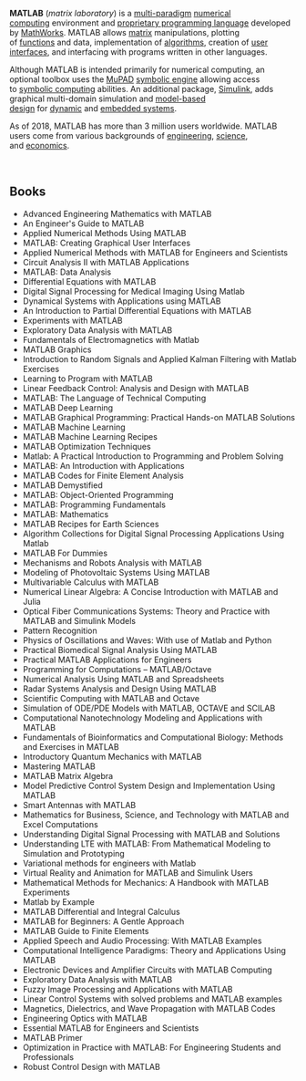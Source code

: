 <p><strong>MATLAB</strong>&nbsp;(<em>matrix laboratory</em>) is a&nbsp;<a class="mw-redirect" title="Multi-paradigm programming language" href="https://en.wikipedia.org/wiki/Multi-paradigm_programming_language">multi-paradigm</a>&nbsp;<a title="Numerical analysis" href="https://en.wikipedia.org/wiki/Numerical_analysis">numerical computing</a>&nbsp;environment and&nbsp;<a class="mw-redirect" title="" href="https://en.wikipedia.org/wiki/Proprietary_programming_language">proprietary programming language</a>&nbsp;developed by&nbsp;<a title="MathWorks" href="https://en.wikipedia.org/wiki/MathWorks">MathWorks</a>. MATLAB allows&nbsp;<a title="Matrix (mathematics)" href="https://en.wikipedia.org/wiki/Matrix_(mathematics)">matrix</a>&nbsp;manipulations, plotting of&nbsp;<a title="Function (mathematics)" href="https://en.wikipedia.org/wiki/Function_(mathematics)">functions</a>&nbsp;and data, implementation of&nbsp;<a title="Algorithm" href="https://en.wikipedia.org/wiki/Algorithm">algorithms</a>, creation of&nbsp;<a title="User interface" href="https://en.wikipedia.org/wiki/User_interface">user interfaces</a>, and interfacing with programs written in other languages.</p>
<p>Although MATLAB is intended primarily for numerical computing, an optional toolbox uses the&nbsp;<a title="MuPAD" href="https://en.wikipedia.org/wiki/MuPAD">MuPAD</a>&nbsp;<a title="Computer algebra system" href="https://en.wikipedia.org/wiki/Computer_algebra_system">symbolic engine</a>&nbsp;allowing access to&nbsp;<a class="mw-redirect" title="Symbolic computing" href="https://en.wikipedia.org/wiki/Symbolic_computing">symbolic computing</a>&nbsp;abilities. An additional package,&nbsp;<a title="Simulink" href="https://en.wikipedia.org/wiki/Simulink">Simulink</a>, adds graphical multi-domain simulation and&nbsp;<a title="Model-based design" href="https://en.wikipedia.org/wiki/Model-based_design">model-based design</a>&nbsp;for&nbsp;<a title="Dynamical system" href="https://en.wikipedia.org/wiki/Dynamical_system">dynamic</a>&nbsp;and&nbsp;<a title="Embedded system" href="https://en.wikipedia.org/wiki/Embedded_system">embedded systems</a>.</p>
<p>As of 2018, MATLAB has more than 3 million users worldwide.&nbsp;MATLAB users come from various backgrounds of&nbsp;<a title="Engineering" href="https://en.wikipedia.org/wiki/Engineering">engineering</a>,&nbsp;<a title="Science" href="https://en.wikipedia.org/wiki/Science">science</a>, and&nbsp;<a title="Economics" href="https://en.wikipedia.org/wiki/Economics">economics</a>.</p>








</br>



<h2 id= "Books">Books </h2>




<ul>
                <li><a target="_blank" href="https://github.com/manjunath5496/MATLAB-Books/blob/master/mta(1).pdf" style="text-decoration:none;">Advanced Engineering Mathematics with MATLAB  </a></li>
                <li><a target="_blank" href="https://github.com/manjunath5496/MATLAB-Books/blob/master/mta(2).pdf" style="text-decoration:none;">An Engineer's Guide to MATLAB</a></li>
                <li><a target="_blank" href="https://github.com/manjunath5496/MATLAB-Books/blob/master/mta(3).pdf" style="text-decoration:none;">Applied Numerical Methods Using MATLAB</a></li>
                <li><a target="_blank" href="https://github.com/manjunath5496/MATLAB-Books/blob/master/mta(4).pdf" style="text-decoration:none;">MATLAB: Creating Graphical User Interfaces</a></li>
                <li><a target="_blank" href="https://github.com/manjunath5496/MATLAB-Books/blob/master/mta(5).pdf" style="text-decoration:none;">Applied Numerical Methods with MATLAB for Engineers and Scientists</a></li>
                <li><a target="_blank" href="https://github.com/manjunath5496/MATLAB-Books/blob/master/mta(6).pdf" style="text-decoration:none;">Circuit Analysis II with MATLAB Applications</a></li>
                <li><a target="_blank" href="https://github.com/manjunath5496/MATLAB-Books/blob/master/mta(7).pdf" style="text-decoration:none;">MATLAB: Data Analysis</a></li>
                <li><a target="_blank" href="https://github.com/manjunath5496/MATLAB-Books/blob/master/mta(8).pdf" style="text-decoration:none;">Differential Equations with MATLAB</a></li>
                <li><a target="_blank" href="https://github.com/manjunath5496/MATLAB-Books/blob/master/mta(9).pdf" style="text-decoration:none;">Digital Signal Processing for Medical Imaging Using Matlab</a></li>
                <li><a target="_blank" href="https://github.com/manjunath5496/MATLAB-Books/blob/master/mta(10).rar" style="text-decoration:none;">Dynamical Systems with Applications using MATLAB</a></li>
	  <li><a target="_blank" href="https://github.com/manjunath5496/MATLAB-Books/blob/master/mta(11).pdf" style="text-decoration:none;"> An Introduction to Partial Differential Equations with MATLAB </a></li>
                <li><a target="_blank" href="https://github.com/manjunath5496/MATLAB-Books/blob/master/mta(12).pdf" style="text-decoration:none;">Experiments with MATLAB</a></li>
                <li><a target="_blank" href="https://github.com/manjunath5496/MATLAB-Books/blob/master/mta(13).pdf" style="text-decoration:none;">Exploratory Data Analysis with MATLAB</a></li>
                <li><a target="_blank" href="https://github.com/manjunath5496/MATLAB-Books/blob/master/mta(14).pdf" style="text-decoration:none;">Fundamentals of Electromagnetics with Matlab</a></li>
                <li><a target="_blank" href="https://github.com/manjunath5496/MATLAB-Books/blob/master/mta(15).pdf" style="text-decoration:none;">MATLAB Graphics</a></li>
                <li><a target="_blank" href="https://github.com/manjunath5496/MATLAB-Books/blob/master/mta(16).pdf" style="text-decoration:none;">Introduction to Random Signals and Applied Kalman Filtering with Matlab Exercises</a></li>
                <li><a target="_blank" href="https://github.com/manjunath5496/MATLAB-Books/blob/master/mta(17).pdf" style="text-decoration:none;">Learning to Program with MATLAB</a></li>
                <li><a target="_blank" href="https://github.com/manjunath5496/MATLAB-Books/blob/master/mta(18).pdf" style="text-decoration:none;">Linear Feedback Control: Analysis and Design with MATLAB</a></li>
                <li><a target="_blank" href="https://github.com/manjunath5496/MATLAB-Books/blob/master/mta(19).pdf" style="text-decoration:none;">MATLAB: The Language of Technical Computing</a></li>
                <li><a target="_blank" href="https://github.com/manjunath5496/MATLAB-Books/blob/master/mta(20).pdf" style="text-decoration:none;">MATLAB Deep Learning</a></li>	
	
 <li><a target="_blank" href="https://github.com/manjunath5496/MATLAB-Books/blob/master/mta(21).pdf" style="text-decoration:none;">MATLAB Graphical Programming: Practical Hands-on MATLAB Solutions</a></li>
	
<li><a target="_blank" href="https://github.com/manjunath5496/MATLAB-Books/blob/master/mta(22).pdf" style="text-decoration:none;">MATLAB Machine Learning</a></li>
  <li><a target="_blank" href="https://github.com/manjunath5496/MATLAB-Books/blob/master/mta(23).pdf" style="text-decoration:none;">MATLAB Machine Learning Recipes</a></li>
 <li><a target="_blank" href="https://github.com/manjunath5496/MATLAB-Books/blob/master/mta(24).pdf" style="text-decoration:none;">MATLAB Optimization Techniques</a></li>	
	
 <li><a target="_blank" href="https://github.com/manjunath5496/MATLAB-Books/blob/master/mta(25).pdf" style="text-decoration:none;">Matlab: A Practical Introduction to Programming and Problem Solving</a></li>
	
	
 <li><a target="_blank" href="https://github.com/manjunath5496/MATLAB-Books/blob/master/mta(26).pdf" style="text-decoration:none;">MATLAB: An Introduction with Applications </a></li>
	
<li><a target="_blank" href="https://github.com/manjunath5496/MATLAB-Books/blob/master/mta(27).pdf" style="text-decoration:none;">MATLAB Codes for Finite Element Analysis</a></li>
  <li><a target="_blank" href="https://github.com/manjunath5496/MATLAB-Books/blob/master/mta(28).pdf" style="text-decoration:none;">MATLAB Demystified</a></li>
 <li><a target="_blank" href="https://github.com/manjunath5496/MATLAB-Books/blob/master/mta(29).pdf" style="text-decoration:none;">MATLAB: Object-Oriented Programming</a></li>	
	
 <li><a target="_blank" href="https://github.com/manjunath5496/MATLAB-Books/blob/master/mta(30).pdf" style="text-decoration:none;">MATLAB: Programming Fundamentals</a></li>
	
 <li><a target="_blank" href="https://github.com/manjunath5496/MATLAB-Books/blob/master/mta(31).pdf" style="text-decoration:none;">MATLAB: Mathematics</a></li>
	
<li><a target="_blank" href="https://github.com/manjunath5496/MATLAB-Books/blob/master/mta(32).pdf" style="text-decoration:none;">MATLAB Recipes for Earth Sciences </a></li>
	
<li><a target="_blank" href="https://github.com/manjunath5496/MATLAB-Books/blob/master/mta(33).pdf" style="text-decoration:none;">Algorithm Collections for Digital Signal Processing Applications Using Matlab</a></li>
  <li><a target="_blank" href="https://github.com/manjunath5496/MATLAB-Books/blob/master/mta(34).pdf" style="text-decoration:none;">MATLAB For Dummies</a></li>
 <li><a target="_blank" href="https://github.com/manjunath5496/MATLAB-Books/blob/master/mta(35).pdf" style="text-decoration:none;">Mechanisms and Robots Analysis with MATLAB</a></li>	
	
 <li><a target="_blank" href="https://github.com/manjunath5496/MATLAB-Books/blob/master/mta(36).pdf" style="text-decoration:none;">Modeling of Photovoltaic Systems Using MATLAB</a></li>
	
 <li><a target="_blank" href="https://github.com/manjunath5496/MATLAB-Books/blob/master/mta(37).pdf" style="text-decoration:none;">Multivariable Calculus with MATLAB</a></li>
	
<li><a target="_blank" href="https://github.com/manjunath5496/MATLAB-Books/blob/master/mta(38).pdf" style="text-decoration:none;">Numerical Linear Algebra: A Concise Introduction with MATLAB and Julia </a></li>
	
<li><a target="_blank" href="https://github.com/manjunath5496/MATLAB-Books/blob/master/mta(39).pdf" style="text-decoration:none;">Optical Fiber Communications Systems: Theory and Practice with MATLAB and Simulink Models</a></li>
  <li><a target="_blank" href="https://github.com/manjunath5496/MATLAB-Books/blob/master/mta(40).pdf" style="text-decoration:none;">Pattern Recognition</a></li>
 <li><a target="_blank" href="https://github.com/manjunath5496/MATLAB-Books/blob/master/mta(41).pdf" style="text-decoration:none;">Physics of Oscillations and Waves: With use of Matlab and Python</a></li>	
	
 <li><a target="_blank" href="https://github.com/manjunath5496/MATLAB-Books/blob/master/mta(42).pdf" style="text-decoration:none;">Practical Biomedical Signal Analysis Using MATLAB</a></li>
	
 <li><a target="_blank" href="https://github.com/manjunath5496/MATLAB-Books/blob/master/mta(43).pdf" style="text-decoration:none;">Practical MATLAB Applications for Engineers</a></li>
	

  <li><a target="_blank" href="https://github.com/manjunath5496/MATLAB-Books/blob/master/mta(44).pdf" style="text-decoration:none;">Programming for Computations – MATLAB/Octave</a></li>
 <li><a target="_blank" href="https://github.com/manjunath5496/MATLAB-Books/blob/master/mta(45).pdf" style="text-decoration:none;">Numerical Analysis Using MATLAB and Spreadsheets</a></li>	
	
 <li><a target="_blank" href="https://github.com/manjunath5496/MATLAB-Books/blob/master/mta(46).pdf" style="text-decoration:none;">Radar Systems Analysis and Design Using MATLAB</a></li>
	
 <li><a target="_blank" href="https://github.com/manjunath5496/MATLAB-Books/blob/master/mta(47).pdf" style="text-decoration:none;">Scientific Computing with MATLAB and Octave</a></li>
	

  <li><a target="_blank" href="https://github.com/manjunath5496/MATLAB-Books/blob/master/mta(48).pdf" style="text-decoration:none;">Simulation of ODE/PDE Models with MATLAB, OCTAVE and SCILAB</a></li>
 <li><a target="_blank" href="https://github.com/manjunath5496/MATLAB-Books/blob/master/mta(49).pdf" style="text-decoration:none;">Computational Nanotechnology Modeling and Applications with MATLAB</a></li>	
	
 <li><a target="_blank" href="https://github.com/manjunath5496/MATLAB-Books/blob/master/mta(50).pdf" style="text-decoration:none;">Fundamentals of Bioinformatics and Computational Biology: Methods and Exercises in MATLAB</a></li>
	
 <li><a target="_blank" href="https://github.com/manjunath5496/MATLAB-Books/blob/master/mta(51).pdf" style="text-decoration:none;">Introductory Quantum Mechanics with MATLAB</a></li>
	
	
 <li><a target="_blank" href="https://github.com/manjunath5496/MATLAB-Books/blob/master/mta(52).pdf" style="text-decoration:none;">Mastering MATLAB</a></li>
	
 <li><a target="_blank" href="https://github.com/manjunath5496/MATLAB-Books/blob/master/mta(53).pdf" style="text-decoration:none;">MATLAB Matrix Algebra</a></li>

 <li><a target="_blank" href="https://github.com/manjunath5496/MATLAB-Books/blob/master/mta(54).pdf" style="text-decoration:none;">Model Predictive Control System Design and Implementation Using MATLAB</a></li>


	
 <li><a target="_blank" href="https://github.com/manjunath5496/MATLAB-Books/blob/master/mta(55).pdf" style="text-decoration:none;">Smart Antennas with MATLAB</a></li>
	
	
 <li><a target="_blank" href="https://github.com/manjunath5496/MATLAB-Books/blob/master/mta(56).pdf" style="text-decoration:none;">Mathematics for Business, Science, and Technology with MATLAB and Excel Computations</a></li>
	
 <li><a target="_blank" href="https://github.com/manjunath5496/MATLAB-Books/blob/master/mta(57).pdf" style="text-decoration:none;">Understanding Digital Signal Processing with MATLAB and Solutions</a></li>

 <li><a target="_blank" href="https://github.com/manjunath5496/MATLAB-Books/blob/master/mta(58).pdf" style="text-decoration:none;">Understanding LTE with MATLAB: From Mathematical Modeling to Simulation and Prototyping</a></li>


 <li><a target="_blank" href="https://github.com/manjunath5496/MATLAB-Books/blob/master/mta(59).pdf" style="text-decoration:none;">Variational methods for engineers with Matlab</a></li>
	
	
 <li><a target="_blank" href="https://github.com/manjunath5496/MATLAB-Books/blob/master/mta(60).pdf" style="text-decoration:none;">Virtual Reality and Animation for MATLAB and Simulink Users</a></li>
	
 <li><a target="_blank" href="https://github.com/manjunath5496/MATLAB-Books/blob/master/mta(61).pdf" style="text-decoration:none;">Mathematical Methods for Mechanics: A Handbook with MATLAB Experiments</a></li>

 <li><a target="_blank" href="https://github.com/manjunath5496/MATLAB-Books/blob/master/mta(62).pdf" style="text-decoration:none;">Matlab by Example</a></li>


 <li><a target="_blank" href="https://github.com/manjunath5496/MATLAB-Books/blob/master/mta(63).pdf" style="text-decoration:none;">MATLAB Differential and Integral Calculus</a></li>
	
	
 <li><a target="_blank" href="https://github.com/manjunath5496/MATLAB-Books/blob/master/mta(64).pdf" style="text-decoration:none;">MATLAB for Beginners: A Gentle Approach</a></li>
	
 <li><a target="_blank" href="https://github.com/manjunath5496/MATLAB-Books/blob/master/mta(65).pdf" style="text-decoration:none;">MATLAB Guide to Finite Elements</a></li>

 <li><a target="_blank" href="https://github.com/manjunath5496/MATLAB-Books/blob/master/mta(66).pdf" style="text-decoration:none;">Applied Speech and Audio Processing: With MATLAB Examples</a></li>


 <li><a target="_blank" href="https://github.com/manjunath5496/MATLAB-Books/blob/master/mta(67).pdf" style="text-decoration:none;">Computational Intelligence Paradigms: Theory and Applications Using MATLAB</a></li>
	
	
 <li><a target="_blank" href="https://github.com/manjunath5496/MATLAB-Books/blob/master/mta(68).pdf" style="text-decoration:none;">Electronic Devices and Amplifier Circuits with MATLAB Computing</a></li>
	
 <li><a target="_blank" href="https://github.com/manjunath5496/MATLAB-Books/blob/master/mta(69).pdf" style="text-decoration:none;">Exploratory Data Analysis with MATLAB</a></li>

 <li><a target="_blank" href="https://github.com/manjunath5496/MATLAB-Books/blob/master/mta(70).pdf" style="text-decoration:none;">Fuzzy Image Processing and Applications with MATLAB</a></li>

 <li><a target="_blank" href="https://github.com/manjunath5496/MATLAB-Books/blob/master/mta(71).pdf" style="text-decoration:none;">Linear Control Systems with solved problems and MATLAB examples</a></li>

 <li><a target="_blank" href="https://github.com/manjunath5496/MATLAB-Books/blob/master/mta(72).rar" style="text-decoration:none;">Magnetics, Dielectrics, and Wave Propagation with MATLAB Codes</a></li>


 <li><a target="_blank" href="https://github.com/manjunath5496/MATLAB-Books/blob/master/mta(73).pdf" style="text-decoration:none;">Engineering Optics with MATLAB</a></li>
	
 <li><a target="_blank" href="https://github.com/manjunath5496/MATLAB-Books/blob/master/mta(74).pdf" style="text-decoration:none;">Essential MATLAB for Engineers and Scientists</a></li>

 <li><a target="_blank" href="https://github.com/manjunath5496/MATLAB-Books/blob/master/mta(75).pdf" style="text-decoration:none;">MATLAB Primer</a></li>

 <li><a target="_blank" href="https://github.com/manjunath5496/MATLAB-Books/blob/master/mta(76).pdf" style="text-decoration:none;">Optimization in Practice with MATLAB: For Engineering Students and Professionals</a></li>

 <li><a target="_blank" href="https://github.com/manjunath5496/MATLAB-Books/blob/master/mta(77).pdf" style="text-decoration:none;">Robust Control Design with MATLAB</a></li>

	
	
</ul>
